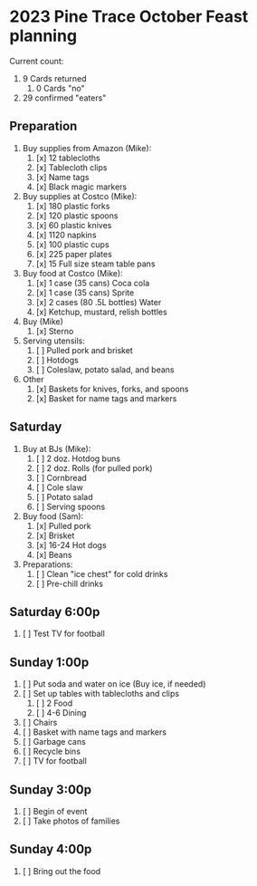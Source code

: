 # 2023 Pine Trace October Feast planning

Current count:

1. 9 Cards returned
    1. 0 Cards "no"
1. 29 confirmed "eaters"

## Preparation

1. Buy supplies from Amazon (Mike):
    1. [x] 12 tablecloths
    1. [x] Tablecloth clips
    1. [x] Name tags
    1. [x] Black magic markers
1. Buy supplies at Costco (Mike):
    1. [x] 180 plastic forks
    1. [x] 120 plastic spoons
    1. [x] 60 plastic knives
    1. [x] 1120 napkins
    1. [x] 100 plastic cups
    1. [x] 225 paper plates
    1. [x] 15 Full size steam table pans
1. Buy food at Costco (Mike):
    1. [x] 1 case (35 cans) Coca cola
    1. [x] 1 case (35 cans) Sprite
    1. [x] 2 cases (80 .5L bottles) Water
    1. [x] Ketchup, mustard, relish bottles
1. Buy (Mike)
    1. [x] Sterno
1. Serving utensils:
    1. [ ] Pulled pork and brisket
    1. [ ] Hotdogs
    1. [ ] Coleslaw, potato salad, and beans
1. Other
    1. [x] Baskets for knives, forks, and spoons
    1. [x] Basket for name tags and markers

## Saturday

1. Buy at BJs (Mike):
    1. [ ] 2 doz. Hotdog buns
    1. [ ] 2 doz. Rolls (for pulled pork)
    1. [ ] Cornbread
    1. [ ] Cole slaw
    1. [ ] Potato salad
    1. [ ] Serving spoons
1. Buy food (Sam):
    1. [x] Pulled pork
    1. [x] Brisket
    1. [x] 16-24 Hot dogs
    1. [x] Beans
1. Preparations:
    1. [ ] Clean "ice chest" for cold drinks
    1. [ ] Pre-chill drinks

## Saturday 6:00p

1. [ ] Test TV for football

## Sunday 1:00p

1. [ ] Put soda and water on ice (Buy ice, if needed)
1. [ ] Set up tables with tablecloths and clips
    1. [ ] 2 Food
    1. [ ] 4-6 Dining
1. [ ] Chairs
1. [ ] Basket with name tags and markers
1. [ ] Garbage cans
1. [ ] Recycle bins
1. [ ] TV for football

## Sunday 3:00p

1. [ ] Begin of event
1. [ ] Take photos of families

## Sunday 4:00p

1. [ ] Bring out the food
